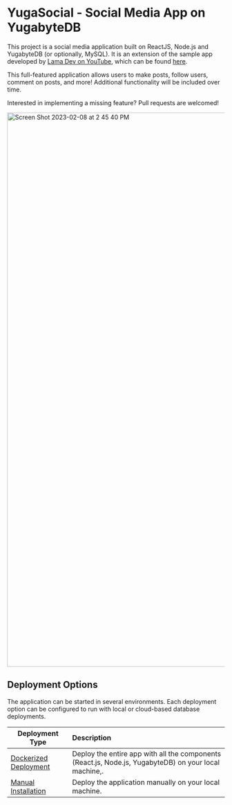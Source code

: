# YugaSocial - Social Media App on YugabyteDB

This project is a social media application built on ReactJS, Node.js and YugabyteDB (or optionally, MySQL). It is an extension of the sample app developed by [Lama Dev on YouTube](https://www.youtube.com/watch?v=1EuNnZEp2sQ), which can be found [here](https://github.com/safak/youtube2022/tree/social-app).

This full-featured application allows users to make posts, follow users, comment on posts, and more! Additional functionality will be included over time.

Interested in implementing a missing feature? Pull requests are welcomed!

<img width="1281" alt="Screen Shot 2023-02-08 at 2 45 40 PM" src="https://user-images.githubusercontent.com/2041330/217876459-b328d54b-59f5-4e1c-80a4-5f37345ae8bb.png">

## Deployment Options

The application can be started in several environments. Each deployment option can be configured to run with local or cloud-based database deployments.

| Deployment Type                                     | Description                                                                                           |
| --------------------------------------------------- | :---------------------------------------------------------------------------------------------------- |
| [Dockerized Deployment](local_deployment_docker.md) | Deploy the entire app with all the components (React.js, Node.js, YugabyteDB) on your local machine,. |
| [Manual Installation](local_deployment.md)          | Deploy the application manually on your local machine.                                                |
